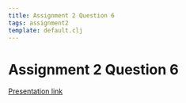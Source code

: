 ```yaml
---
title: Assignment 2 Question 6
tags: assignment2
template: default.clj
---
```


# Assignment 2 Question 6

[Presentation link](http://slid.es/isaacboehman-1/jira)
